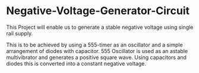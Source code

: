 # Negative-Voltage-Generator-Circuit
This Project will enable us to generate a stable negative voltage using single rail supply.

This is to be achieved by using a 555-timer as an oscillator and a simple arrangement of diodes with capacitor.
555 Oscillator is used as an astable multivibrator  and generates a positive square wave.
Using capacitors and diodes this is converted into a constant negative voltage.
